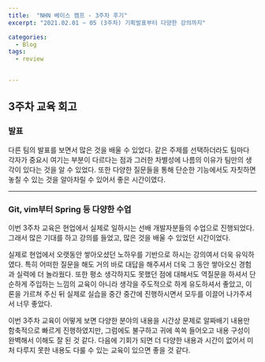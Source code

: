 ```yaml
---
title:  "NHN 베이스 캠프 - 3주차 후기"
excerpt: "2021.02.01 ~ 05 (3주차) 기획발표부터 다양한 강의까지"

categories:
  - Blog
tags:
  - review


---
```


## 3주차 교육 회고

### 발표

다른 팀의 발표를 보면서 많은 것을 배울 수 있었다. 같은 주제를 선택하더라도 팀마다 각자가 중요시 여기는 부분이 다르다는 점과 그러한 차별성에 나름의 이유가 팀만의 생각이 있다는 것을 알 수 있었다. 또한 다양한 질문들을 통해 단순한 기능에서도 자칫하면 놓칠 수 있는 것을 알아차릴 수 있어서 좋은 시간이였다.

---

### Git, vim부터 Spring 등 다양한 수업

이번 3주차 교육은 현업에서 실제로 일하시는 선배 개발자분들의 수업으로 진행되었다. 그래서 많은 기대를 하고 강의를 들었고, 많은 것을 배울 수 있었던 시간이었다.

실제로 현업에서 오랫동안 쌓아오셨던 노하우를 기반으로 하시는 강의여서 더욱 유익하였다. 특히 어떠한 질문을 해도 거의 바로 대답을 해주셔서 더욱 그 동안 쌓아오신 경험과 실력에 더 놀라웠다. 또한 평소 생각하지도 못했던 점에 대해서도 역질문을 하셔서 단순하게 주입하는 느낌의 교육이 아니라 생각을 주도적으로 하게 유도하셔서 좋았고, 이론을 가르쳐 주신 뒤 실제로 실습을 중간 중간에 진행하시면서 모두를 이끌어 나가주셔서 너무 좋았다.

이번 3주차 교육이 어떻게 보면 다양한 분야의 내용을 시간상 문제로 알짜배기 내용만 함축적으로 빠르게 진행하였지만, 그럼에도 불구하고 귀에 쏙쏙 들어오고 내용 구성이 완벽해서 이해도 잘 된 것 같다. 다음에 기회가 되면 더 다양한 내용과 시간이 없어서 미처 다루지 못한 내용도 다룰 수 있는 교육이 있으면 좋을 것 같다.

